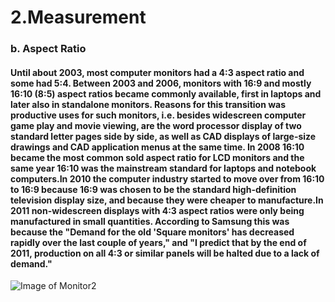 # 2.Measurement
### b.	Aspect Ratio
#### Until about 2003, most computer monitors had a 4:3 aspect ratio and some had 5:4. Between 2003 and 2006, monitors with 16:9 and mostly 16:10 (8:5) aspect ratios became commonly available, first in laptops and later also in standalone monitors. Reasons for this transition was productive uses for such monitors, i.e. besides widescreen computer game play and movie viewing, are the word processor display of two standard letter pages side by side, as well as CAD displays of large-size drawings and CAD application menus at the same time. In 2008 16:10 became the most common sold aspect ratio for LCD monitors and the same year 16:10 was the mainstream standard for laptops and notebook computers.In 2010 the computer industry started to move over from 16:10 to 16:9 because 16:9 was chosen to be the standard high-definition television display size, and because they were cheaper to manufacture.In 2011 non-widescreen displays with 4:3 aspect ratios were only being manufactured in small quantities. According to Samsung this was because the "Demand for the old 'Square monitors' has decreased rapidly over the last couple of years," and "I predict that by the end of 2011, production on all 4:3 or similar panels will be halted due to a lack of demand."
![Image of Monitor2](https://github.com/poi123456789/IT2600_FinalProject/blob/master/img/m2.jpg)
